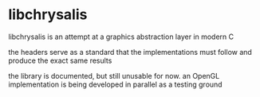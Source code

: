 # libchrysalis
libchrysalis is an attempt at a graphics abstraction layer in modern C

the headers serve as a standard that the implementations must follow and produce the exact same results

the library is documented, but still unusable for now. an OpenGL implementation is being developed in parallel as a testing ground
